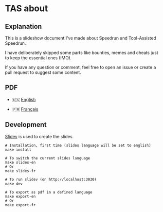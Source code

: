 # TAS about

## Explanation

This is a slideshow document I've made about Speedrun and Tool-Assisted Speedrun.

I have deliberately skipped some parts like bounties, memes and cheats just to keep the essential ones (IMO).

If you have any question or comment, feel free to open an issue or create a pull request to suggest some content.

## PDF

- 🇺🇸 [English](https://fullmoonissue.github.io/tas-about-en.pdf?last_version=2021-09-27)

- 🇫🇷 [Français](https://fullmoonissue.github.io/tas-about-fr.pdf?last_version=2021-09-27)

## Development

[Slidev](https://github.com/slidevjs/slidev) is used to create the slides.

    # Installation, first time (slides language will be set to english)
    make install

    # To switch the current slides language
    make slides-en
    # Or
    make slides-fr

    # To run slidev (on http://localhost:3030)
    make dev

    # To export as pdf in a defined language
    make export-en
    # Or
    make export-fr